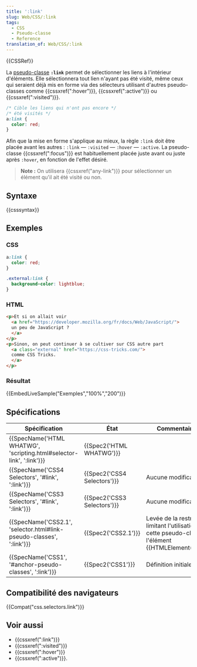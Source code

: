 ```yaml
---
title: ':link'
slug: Web/CSS/:link
tags:
  - CSS
  - Pseudo-classe
  - Reference
translation_of: Web/CSS/:link
---
```

{{CSSRef}}

La [pseudo-classe](/fr/docs/Web/CSS/Pseudo-classes) **`:link`** permet de sélectionner les liens à l'intérieur d'éléments. Elle sélectionnera tout lien n'ayant pas été visité, même ceux qui seraient déjà mis en forme via des sélecteurs utilisant d'autres pseudo-classes comme {{cssxref(":hover")}}, {{cssxref(":active")}} ou {{cssxref(":visited")}}.

```css
/* Cible les liens qui n'ont pas encore */
/* été visités */
a:link {
  color: red;
}
```

Afin que la mise en forme s'applique au mieux, la règle `:link` doit être placée avant les autres : `:link` — `:visited` — `:hover` — `:active`. La pseudo-classe {{cssxref(":focus")}} est habituellement placée juste avant ou juste après `:hover`, en fonction de l'effet désiré.

> **Note :** On utilisera {{cssxref("any-link")}} pour sélectionner un élément qu'il ait été visité ou non.

## Syntaxe

{{csssyntax}}

## Exemples

### CSS

```css
a:link {
  color: red;
}

.external:link {
  background-color: lightblue;
}
```

### HTML

```html
<p>Et si on allait voir
  <a href="https://developer.mozilla.org/fr/docs/Web/JavaScript/">
  un peu de JavaScript ?
  </a>
</p>
<p>Sinon, on peut continuer à se cultiver sur CSS autre part
  <a class="external" href="https://css-tricks.com/">
  comme CSS Tricks.
  </a>
</p>
```

### Résultat

{{EmbedLiveSample("Exemples","100%","200")}}

## Spécifications

| Spécification                                                                                | État                                 | Commentaires                                                                                                    |
| -------------------------------------------------------------------------------------------- | ------------------------------------ | --------------------------------------------------------------------------------------------------------------- |
| {{SpecName('HTML WHATWG', 'scripting.html#selector-link', ':link')}} | {{Spec2('HTML WHATWG')}}     |                                                                                                                 |
| {{SpecName('CSS4 Selectors', '#link', ':link')}}                             | {{Spec2('CSS4 Selectors')}} | Aucune modification.                                                                                            |
| {{SpecName('CSS3 Selectors', '#link', ':link')}}                             | {{Spec2('CSS3 Selectors')}} | Aucune modification.                                                                                            |
| {{SpecName('CSS2.1', 'selector.html#link-pseudo-classes', ':link')}} | {{Spec2('CSS2.1')}}             | Levée de la restriction limitant l'utilisation de cette pseudo-classe à l'élément {{HTMLElement("a")}}. |
| {{SpecName('CSS1', '#anchor-pseudo-classes', ':link')}}                     | {{Spec2('CSS1')}}             | Définition initiale.                                                                                            |

## Compatibilité des navigateurs

{{Compat("css.selectors.link")}}

## Voir aussi

- {{cssxref(":link")}}
- {{cssxref(":visited")}}
- {{cssxref(":hover")}}
- {{cssxref(":active")}}.
